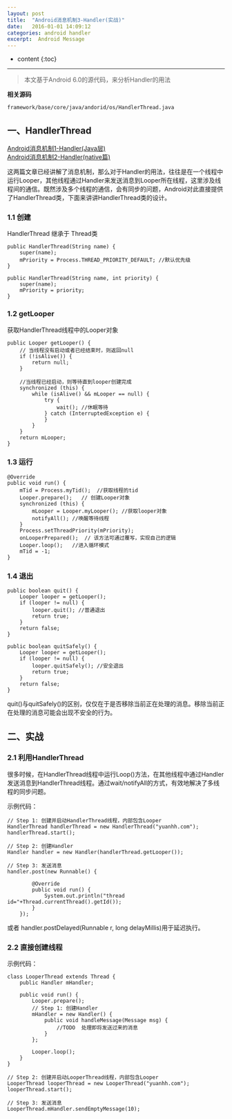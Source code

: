 ```yaml
---
layout: post
title:  "Android消息机制3-Handler(实战)"
date:   2016-01-01 14:09:12
categories: android handler
excerpt:  Android Message
---
```


* content
{:toc}


---

> 本文基于Android 6.0的源代码，来分析Handler的用法

**相关源码**
	
	framework/base/core/java/andorid/os/HandlerThread.java


## 一、HandlerThread

[Android消息机制1-Handler(Java层)](http://www.yuanhh.com/2015/12/26/handler-message-framework/)  
[Android消息机制2-Handler(native篇)](http://www.yuanhh.com/2015/12/27/handler-message-native/#nativepollonce)

这两篇文章已经讲解了消息机制，那么对于Handler的用法，往往是在一个线程中运行Looper，其他线程通过Handler来发送消息到Looper所在线程，这里涉及线程间的通信。既然涉及多个线程的通信，会有同步的问题，Android对此直接提供了HandlerThread类，下面来讲讲HandlerThread类的设计。


### 1.1 创建

HandlerThread 继承于 Thread类

    public HandlerThread(String name) {
        super(name);
        mPriority = Process.THREAD_PRIORITY_DEFAULT; //默认优先级
    }

	public HandlerThread(String name, int priority) {
        super(name);
        mPriority = priority;
    }

### 1.2 getLooper

获取HandlerThread线程中的Looper对象

    public Looper getLooper() {
        // 当线程没有启动或者已经结束时，则返回null
        if (!isAlive()) {
            return null;
        }
        
        //当线程已经启动，则等待直到looper创建完成
        synchronized (this) {
            while (isAlive() && mLooper == null) {
                try {
                    wait(); //休眠等待
                } catch (InterruptedException e) {
                }
            }
        }
        return mLooper;
    }

### 1.3 运行

    @Override
    public void run() {
        mTid = Process.myTid();  //获取线程的tid
        Looper.prepare();   // 创建Looper对象
        synchronized (this) {
            mLooper = Looper.myLooper(); //获取looper对象
            notifyAll(); //唤醒等待线程
        }
        Process.setThreadPriority(mPriority); 
        onLooperPrepared();  // 该方法可通过覆写，实现自己的逻辑
        Looper.loop();   //进入循环模式
        mTid = -1;
    }

### 1.4 退出

    public boolean quit() {
        Looper looper = getLooper();
        if (looper != null) {
            looper.quit(); //普通退出
            return true;
        }
        return false;
    }

    public boolean quitSafely() {
        Looper looper = getLooper();
        if (looper != null) {
            looper.quitSafely(); //安全退出
            return true;
        }
        return false;
    }

quit()与quitSafely()的区别，仅仅在于是否移除当前正在处理的消息。移除当前正在处理的消息可能会出现不安全的行为。

## 二、实战

### 2.1 利用HandlerThread

很多时候，在HandlerThread线程中运行Loop()方法，在其他线程中通过Handler发送消息到HandlerThread线程。通过wait/notifyAll的方式，有效地解决了多线程的同步问题。

示例代码：

	// Step 1: 创建并启动HandlerThread线程，内部包含Looper	
	HandlerThread handlerThread = new HandlerThread("yuanhh.com");
	handlerThread.start();
	
	// Step 2: 创建Handler
	Handler handler = new Handler(handlerThread.getLooper());
	
	// Step 3: 发送消息
	handler.post(new Runnable() {  
	          
	        @Override  
	        public void run() {  
	            System.out.println("thread id="+Thread.currentThread().getId());  
	        }  
	    });  

或者 handler.postDelayed(Runnable r, long delayMillis)用于延迟执行。


### 2.2 直接创建线程

示例代码：

	class LooperThread extends Thread {
	    public Handler mHandler;
	
	    public void run() {
	        Looper.prepare();   
	        // Step 1: 创建Handler
	        mHandler = new Handler() {  
	            public void handleMessage(Message msg) {
	                //TODO  处理即将发送过来的消息 
	            }
	        };
	
	        Looper.loop(); 
	    }
	}

	// Step 2: 创建并启动LooperThread线程，内部包含Looper	
	LooperThread looperThread = new LooperThread("yuanhh.com");
	looperThread.start();

	// Step 3: 发送消息
	LooperThread.mHandler.sendEmptyMessage(10);  